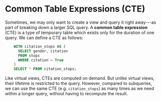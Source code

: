 # Common Table Expressions (CTE)

Sometimes, we may only want to create a view and query it right away---as part
of breaking down a larger SQL query. A **common table expression** (CTE) is a type of
temporary table which exists only for the duration of one query. We can define a CTE as follows:

```sql
    WITH citation_stops AS (
      SELECT gender, citation
      FROM stops
      WHERE citation = True
    )
    SELECT * FROM citation_stops;
```

Like virtual views, CTEs are computed on demand. But unlike virtual
views, their lifetime is restricted to the query. However, compared to subqueries, we can use
the same CTE (e.g. `citation_stops`) as many times as we need within a longer query, without
having to recompute the result.

<!-- TODO: Introduce Recursive CTEs -->
